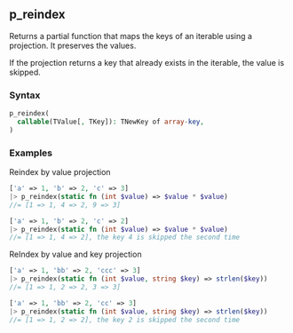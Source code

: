 [//]: # (This file is autogenerated)

## p_reindex

Returns a partial function that maps the keys of an iterable using a projection. It preserves the values.

If the projection returns a key that already exists in the iterable, the value is skipped.

### Syntax

```php
p_reindex(
  callable(TValue[, TKey]): TNewKey of array-key,
)
```

### Examples
Reindex by value projection
```php
['a' => 1, 'b' => 2, 'c' => 3]
|> p_reindex(static fn (int $value) => $value * $value)
//= [1 => 1, 4 => 2, 9 => 3]
```
```php
['a' => 1, 'b' => 2, 'c' => 2]
|> p_reindex(static fn (int $value) => $value * $value)
//= [1 => 1, 4 => 2], the key 4 is skipped the second time
```
ReIndex by value and key projection
```php
['a' => 1, 'bb' => 2, 'ccc' => 3]
|> p_reindex(static fn (int $value, string $key) => strlen($key))
//= [1 => 1, 2 => 2, 3 => 3]
```
```php
['a' => 1, 'bb' => 2, 'cc' => 3]
|> p_reindex(static fn (int $value, string $key) => strlen($key))
//= [1 => 1, 2 => 2], the key 2 is skipped the second time
```
